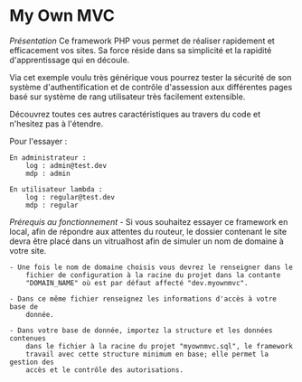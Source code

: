 # My Own MVC

*Présentation*
Ce framework PHP vous permet de réaliser rapidement et efficacement vos sites.
Sa force réside dans sa simplicité et la rapidité d'apprentissage qui en
découle.

Via cet exemple voulu très générique vous pourrez tester la sécurité de son
système d'authentification et de contrôle d'assession aux différentes pages basé
sur système de rang utilisateur très facilement extensible.

Découvrez toutes ces autres caractéristiques au travers du code et n'hesitez pas
à l'étendre.

Pour l'essayer :

    En administrateur :
        log : admin@test.dev
        mdp : admin
    
    En utilisateur lambda :
        log : regular@test.dev
        mdp : regular

*Prérequis au fonctionnement*
    - Si vous souhaitez essayer ce framework en local, afin de répondre aux 
        attentes du routeur, le dossier contenant le site devra être placé dans
        un vitrualhost afin de simuler un nom de domaine à votre site.

    - Une fois le nom de domaine choisis vous devrez le renseigner dans le
        fichier de configuration à la racine du projet dans la contante
        "DOMAIN_NAME" où est par défaut affecté "dev.myownmvc".

    - Dans ce même fichier renseignez les informations d'accès à votre base de
        donnée.

    - Dans votre base de donnée, importez la structure et les données contenues
        dans le fichier à la racine du projet "myownmvc.sql", le framework
        travail avec cette structure minimum en base; elle permet la gestion des
        accès et le contrôle des autorisations.